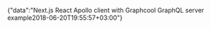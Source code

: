 {"data":"Next.js React Apollo client with Graphcool GraphQL server example2018-06-20T19:55:57+03:00"}

